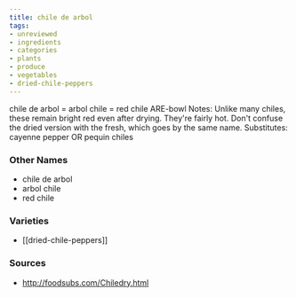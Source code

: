 ```yaml
---
title: chile de arbol
tags:
- unreviewed
- ingredients
- categories
- plants
- produce
- vegetables
- dried-chile-peppers
---
```

chile de arbol = arbol chile = red chile ARE-bowl Notes: Unlike many chiles, these remain bright red even after drying. They're fairly hot. Don't confuse the dried version with the fresh, which goes by the same name. Substitutes: cayenne pepper OR pequin chiles

### Other Names

* chile de arbol
* arbol chile
* red chile

### Varieties

* [[dried-chile-peppers]]

### Sources
* http://foodsubs.com/Chiledry.html
